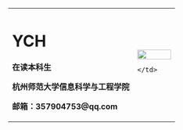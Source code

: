 <table border="0">
  <tr>
    <td width="75%">
      <h1>YCH</h1>
      <p><b>在读本科生</b></p>
      <p><b>杭州师范大学信息科学与工程学院</b></p>
      <p><b>邮箱：357904753@qq.com</b></p>
    </td>
    <td width="25%">
      <img src="![cat](https://user-images.githubusercontent.com/71313432/118120163-06266780-b422-11eb-9b3d-695febdf8602.gif)" width="100%"> 
      
    </td>
  </tr>
</table>
